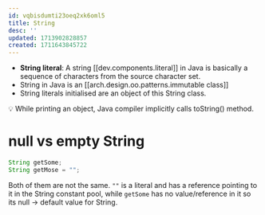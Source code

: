 ```yaml
---
id: vqbisdumti23oeq2xk6oml5
title: String
desc: ''
updated: 1713902828857
created: 1711643845722
---
```


- **String literal**: A string [[dev.components.literal]] in Java is basically a sequence of characters from the source character set. 
- String in Java is an [[arch.design.oo.patterns.immutable class]]
- String literals initialised are an object of this String class.

💡 While printing an object, Java compiler implicitly calls toString() method.


# null vs empty String

```java
String getSome;
String getMose = "";
```

Both of them are not the same. `""` is a literal and has a reference pointing to it in the String constant pool, while `getSome` has no value/reference in it so its null → default value for String.